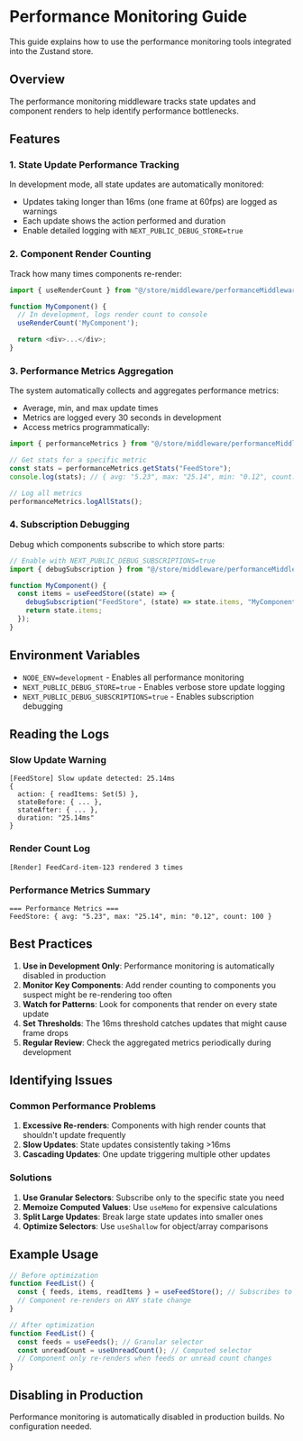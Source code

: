 # Performance Monitoring Guide

This guide explains how to use the performance monitoring tools integrated into the Zustand store.

## Overview

The performance monitoring middleware tracks state updates and component renders to help identify performance bottlenecks.

## Features

### 1. State Update Performance Tracking

In development mode, all state updates are automatically monitored:

- Updates taking longer than 16ms (one frame at 60fps) are logged as warnings
- Each update shows the action performed and duration
- Enable detailed logging with `NEXT_PUBLIC_DEBUG_STORE=true`

### 2. Component Render Counting

Track how many times components re-render:

```typescript
import { useRenderCount } from "@/store/middleware/performanceMiddleware";

function MyComponent() {
  // In development, logs render count to console
  useRenderCount('MyComponent');

  return <div>...</div>;
}
```

### 3. Performance Metrics Aggregation

The system automatically collects and aggregates performance metrics:

- Average, min, and max update times
- Metrics are logged every 30 seconds in development
- Access metrics programmatically:

```typescript
import { performanceMetrics } from "@/store/middleware/performanceMiddleware";

// Get stats for a specific metric
const stats = performanceMetrics.getStats("FeedStore");
console.log(stats); // { avg: "5.23", max: "25.14", min: "0.12", count: 100 }

// Log all metrics
performanceMetrics.logAllStats();
```

### 4. Subscription Debugging

Debug which components subscribe to which store parts:

```typescript
// Enable with NEXT_PUBLIC_DEBUG_SUBSCRIPTIONS=true
import { debugSubscription } from "@/store/middleware/performanceMiddleware";

function MyComponent() {
  const items = useFeedStore((state) => {
    debugSubscription("FeedStore", (state) => state.items, "MyComponent");
    return state.items;
  });
}
```

## Environment Variables

- `NODE_ENV=development` - Enables all performance monitoring
- `NEXT_PUBLIC_DEBUG_STORE=true` - Enables verbose store update logging
- `NEXT_PUBLIC_DEBUG_SUBSCRIPTIONS=true` - Enables subscription debugging

## Reading the Logs

### Slow Update Warning

```
[FeedStore] Slow update detected: 25.14ms
{
  action: { readItems: Set(5) },
  stateBefore: { ... },
  stateAfter: { ... },
  duration: "25.14ms"
}
```

### Render Count Log

```
[Render] FeedCard-item-123 rendered 3 times
```

### Performance Metrics Summary

```
=== Performance Metrics ===
FeedStore: { avg: "5.23", max: "25.14", min: "0.12", count: 100 }
```

## Best Practices

1. **Use in Development Only**: Performance monitoring is automatically disabled in production
2. **Monitor Key Components**: Add render counting to components you suspect might be re-rendering too often
3. **Watch for Patterns**: Look for components that render on every state update
4. **Set Thresholds**: The 16ms threshold catches updates that might cause frame drops
5. **Regular Review**: Check the aggregated metrics periodically during development

## Identifying Issues

### Common Performance Problems

1. **Excessive Re-renders**: Components with high render counts that shouldn't update frequently
2. **Slow Updates**: State updates consistently taking >16ms
3. **Cascading Updates**: One update triggering multiple other updates

### Solutions

1. **Use Granular Selectors**: Subscribe only to the specific state you need
2. **Memoize Computed Values**: Use `useMemo` for expensive calculations
3. **Split Large Updates**: Break large state updates into smaller ones
4. **Optimize Selectors**: Use `useShallow` for object/array comparisons

## Example Usage

```typescript
// Before optimization
function FeedList() {
  const { feeds, items, readItems } = useFeedStore(); // Subscribes to entire store
  // Component re-renders on ANY state change
}

// After optimization
function FeedList() {
  const feeds = useFeeds(); // Granular selector
  const unreadCount = useUnreadCount(); // Computed selector
  // Component only re-renders when feeds or unread count changes
}
```

## Disabling in Production

Performance monitoring is automatically disabled in production builds. No configuration needed.
